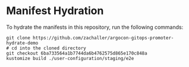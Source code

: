 # Manifest Hydration

To hydrate the manifests in this repository, run the following commands:

```shell
git clone https://github.com/zachaller/argocon-gitops-promoter-hydrate-demo
# cd into the cloned directory
git checkout 6ba733564a1b7744da6b4762575d865e170c848a
kustomize build ./user-configuration/staging/e2e
```
